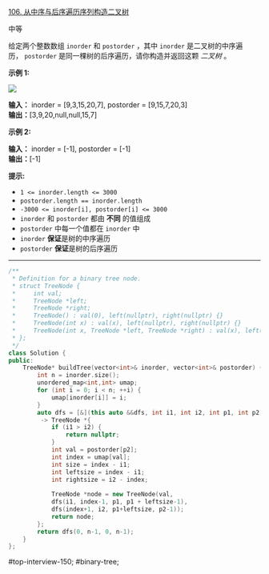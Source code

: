 [106. 从中序与后序遍历序列构造二叉树](https://leetcode.cn/problems/construct-binary-tree-from-inorder-and-postorder-traversal/)

中等

给定两个整数数组 `inorder` 和 `postorder` ，其中 `inorder` 是二叉树的中序遍历， `postorder` 是同一棵树的后序遍历，请你构造并返回这颗 _二叉树_ 。

**示例 1:**

![](https://assets.leetcode.com/uploads/2021/02/19/tree.jpg)

**输入：** inorder = [9,3,15,20,7], postorder = [9,15,7,20,3]  
**输出：**[3,9,20,null,null,15,7]

**示例 2:**

**输入：** inorder = [-1], postorder = [-1]  
**输出：**[-1]

**提示:**

- `1 <= inorder.length <= 3000`
- `postorder.length == inorder.length`
- `-3000 <= inorder[i], postorder[i] <= 3000`
- `inorder` 和 `postorder` 都由 **不同** 的值组成
- `postorder` 中每一个值都在 `inorder` 中
- `inorder` **保证**是树的中序遍历
- `postorder` **保证**是树的后序遍历
---- ----
```cpp
/**
 * Definition for a binary tree node.
 * struct TreeNode {
 *     int val;
 *     TreeNode *left;
 *     TreeNode *right;
 *     TreeNode() : val(0), left(nullptr), right(nullptr) {}
 *     TreeNode(int x) : val(x), left(nullptr), right(nullptr) {}
 *     TreeNode(int x, TreeNode *left, TreeNode *right) : val(x), left(left), right(right) {}
 * };
 */
class Solution {
public:
    TreeNode* buildTree(vector<int>& inorder, vector<int>& postorder) {
        int n = inorder.size();
        unordered_map<int,int> umap;
        for (int i = 0; i < n; ++i) {
            umap[inorder[i]] = i;
        }
        auto dfs = [&](this auto &&dfs, int i1, int i2, int p1, int p2)
         -> TreeNode *{
            if (i1 > i2) {
                return nullptr;
            }
            int val = postorder[p2];
            int index = umap[val];
            int size = index - i1;
            int leftsize = index - i1;
            int rightsize = i2 - index;
            
            TreeNode *node = new TreeNode(val,
            dfs(i1, index-1, p1, p1 + leftsize-1),
            dfs(index+1, i2, p1+leftsize, p2-1));
            return node;
        };
        return dfs(0, n-1, 0, n-1);
    }
};
```
#top-interview-150; #binary-tree;